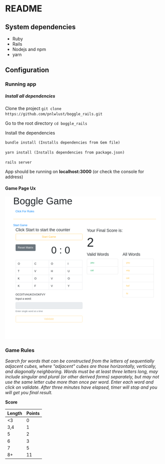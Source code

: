 # README

## System dependencies

* Ruby
* Rails 
* Nodejs  and npm
* yarn

## Configuration

### Running app

##### Install all dependencies
Clone the project
`git clone  https://github.com/pnlwlust/boggle_rails.git`

Go to the root directory
`cd boggle_rails`

Install the dependencies 

```
bundle install (Installs dependencies from Gem file)

yarn install (Installs dependencies from package.json)

rails server
```

App should be running on **localhost:3000** (or check the console for address)


#### Game Page Ux
![Game Page](/public/boggle_game_page.png)


### Game Rules

*Search for words that can be constructed from the letters of sequentially adjacent cubes,
where "adjacent" cubes are those horizontally, vertically, and diagonally neighboring.
Words must be at least three letters long, may include singular and plural (or other derived forms) separately,
but may not use the same letter cube more than once per word. Enter each word and click on validate.
After three minutes have elapsed, timer will stop and you will get you final result.*

**Score**

Length | Points
------- | -------
<3      |  0
3,4      | 1
5        | 2
6         | 3
7         | 5
8+        | 11
